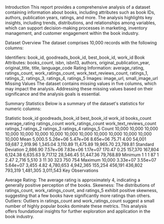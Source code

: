 Introduction
This report provides a comprehensive analysis of a dataset containing information about books, including attributes such as book IDs, authors, publication years, ratings, and more. The analysis highlights key insights, including trends, distributions, and relationships among variables, which can support decision-making processes in marketing, inventory management, and customer engagement within the book industry.

Dataset Overview
The dataset comprises 10,000 records with the following columns:

Identifiers: book_id, goodreads_book_id, best_book_id, work_id
Book Attributes: books_count, isbn, isbn13, authors, original_publication_year, original_title, title, language_code
Rating Information: average_rating, ratings_count, work_ratings_count, work_text_reviews_count, ratings_1, ratings_2, ratings_3, ratings_4, ratings_5
Images: image_url, small_image_url
Missing Values
The dataset contains missing values in five columns, which may impact the analysis. Addressing these missing values based on their significance and the analysis goals is essential.

Summary Statistics
Below is a summary of the dataset's statistics for numeric columns:

Statistic	book_id	goodreads_book_id	best_book_id	work_id	books_count	average_rating	ratings_count	work_ratings_count	work_text_reviews_count	ratings_1	ratings_2	ratings_3	ratings_4	ratings_5
Count	10,000	10,000	10,000	10,000	10,000	10,000	10,000	10,000	10,000	10,000	10,000	10,000	10,000	10,000
Mean	5,000.5	5.26e+06	5.47e+06	8.65e+06	75.71	4.00	54,001	59,687	2,919.96	1,345.04	3,110.89	11,475.89	19,965.70	23,789.81
Standard Deviation	2,886.90	7.57e+06	7.83e+06	1.17e+07	170.47	0.25	157,370	167,804	6,124.38	6,635.63	9,717.12	28,546.45	51,447.36	79,768.89
Minimum	1	1	1	87	1	2.47	2,716	5,510	3	11	30	323	750	754
Maximum	10,000	3.33e+07	3.55e+07	5.64e+07	3,455	4.82	4,780,653	4,942,365	155,254	456,191	436,802	793,319	1,481,305	3,011,543
Key Observations

Average Rating: The average rating is approximately 4, indicating a generally positive perception of the books.
Skewness: The distributions of ratings_count, work_ratings_count, and ratings_5 exhibit positive skewness, suggesting that a few books have significantly more ratings than others.
Outliers: Outliers in ratings_count and work_ratings_count suggest a small number of highly popular books dominate these metrics.
This analysis offers foundational insights for further exploration and application in the book industry.






